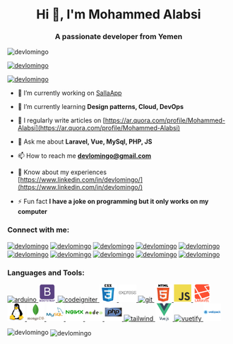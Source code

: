 <h1 align="center">Hi 👋, I'm Mohammed Alabsi</h1>
<h3 align="center">A passionate developer from Yemen</h3>

<p align="left"> <img src="https://komarev.com/ghpvc/?username=devlomingo&label=Profile%20views&color=0e75b6&style=flat" alt="devlomingo" /> </p>

<p align="left"> <a href="https://github.com/ryo-ma/github-profile-trophy"><img src="https://github-profile-trophy.vercel.app/?username=devlomingo" alt="devlomingo" /></a> </p>

<p align="left"> <a href="https://twitter.com/devlomingo" target="blank"><img src="https://img.shields.io/twitter/follow/devlomingo?logo=twitter&style=for-the-badge" alt="devlomingo" /></a> </p>

- 🔭 I’m currently working on [SallaApp](https://github.com/SallaApp)

- 🌱 I’m currently learning **Design patterns, Cloud, DevOps**

- 📝 I regularly write articles on [https://ar.quora.com/profile/Mohammed-Alabsi](https://ar.quora.com/profile/Mohammed-Alabsi)

- 💬 Ask me about **Laravel, Vue, MySql, PHP, JS**

- 📫 How to reach me **devlomingo@gmail.com**

- 📄 Know about my experiences [https://www.linkedin.com/in/devlomingo/](https://www.linkedin.com/in/devlomingo/)

- ⚡ Fun fact **I have a joke on programming but it only works on my computer**

<h3 align="left">Connect with me:</h3>
<p align="left">
<a href="https://codepen.io/devlomingo" target="blank"><img align="center" src="https://raw.githubusercontent.com/rahuldkjain/github-profile-readme-generator/master/src/images/icons/Social/codepen.svg" alt="devlomingo" height="30" width="40" /></a>
<a href="https://dev.to/devlomingo" target="blank"><img align="center" src="https://cdn.jsdelivr.net/npm/simple-icons@3.0.1/icons/dev-dot-to.svg" alt="devlomingo" height="30" width="40" /></a>
<a href="https://twitter.com/devlomingo" target="blank"><img align="center" src="https://raw.githubusercontent.com/rahuldkjain/github-profile-readme-generator/master/src/images/icons/Social/twitter.svg" alt="devlomingo" height="30" width="40" /></a>
<a href="https://linkedin.com/in/devlomingo" target="blank"><img align="center" src="https://raw.githubusercontent.com/rahuldkjain/github-profile-readme-generator/master/src/images/icons/Social/linked-in-alt.svg" alt="devlomingo" height="30" width="40" /></a>
<a href="https://stackoverflow.com/users/8954556/mohammed-badr-alabsi" target="blank"><img align="center" src="https://raw.githubusercontent.com/rahuldkjain/github-profile-readme-generator/master/src/images/icons/Social/stack-overflow.svg" alt="devlomingo" height="30" width="40" /></a>
<a href="https://fb.com/devlomingo" target="blank"><img align="center" src="https://raw.githubusercontent.com/rahuldkjain/github-profile-readme-generator/master/src/images/icons/Social/facebook.svg" alt="devlomingo" height="30" width="40" /></a>
<a href="https://instagram.com/devlomingo" target="blank"><img align="center" src="https://raw.githubusercontent.com/rahuldkjain/github-profile-readme-generator/master/src/images/icons/Social/instagram.svg" alt="devlomingo" height="30" width="40" /></a>
<a href="https://dribbble.com/devlomingo" target="blank"><img align="center" src="https://raw.githubusercontent.com/rahuldkjain/github-profile-readme-generator/master/src/images/icons/Social/dribbble.svg" alt="devlomingo" height="30" width="40" /></a>
<a href="https://www.behance.net/devlomingo" target="blank"><img align="center" src="https://raw.githubusercontent.com/rahuldkjain/github-profile-readme-generator/master/src/images/icons/Social/behance.svg" alt="devlomingo" height="30" width="40" /></a>
<a href="https://www.hackerrank.com/devlomingo" target="blank"><img align="center" src="https://raw.githubusercontent.com/rahuldkjain/github-profile-readme-generator/master/src/images/icons/Social/hackerrank.svg" alt="devlomingo" height="30" width="40" /></a>
</p>

<h3 align="left">Languages and Tools:</h3>
<p align="left"> <a href="https://www.arduino.cc/" target="_blank"> <img src="https://cdn.worldvectorlogo.com/logos/arduino-1.svg" alt="arduino" width="40" height="40"/> </a> <a href="https://getbootstrap.com" target="_blank"> <img src="https://raw.githubusercontent.com/devicons/devicon/master/icons/bootstrap/bootstrap-plain-wordmark.svg" alt="bootstrap" width="40" height="40"/> </a> <a href="https://codeigniter.com" target="_blank"> <img src="https://cdn.worldvectorlogo.com/logos/codeigniter.svg" alt="codeigniter" width="40" height="40"/> </a> <a href="https://www.w3schools.com/css/" target="_blank"> <img src="https://raw.githubusercontent.com/devicons/devicon/master/icons/css3/css3-original-wordmark.svg" alt="css3" width="40" height="40"/> </a> <a href="https://expressjs.com" target="_blank"> <img src="https://raw.githubusercontent.com/devicons/devicon/master/icons/express/express-original-wordmark.svg" alt="express" width="40" height="40"/> </a> <a href="https://git-scm.com/" target="_blank"> <img src="https://www.vectorlogo.zone/logos/git-scm/git-scm-icon.svg" alt="git" width="40" height="40"/> </a> <a href="https://www.w3.org/html/" target="_blank"> <img src="https://raw.githubusercontent.com/devicons/devicon/master/icons/html5/html5-original-wordmark.svg" alt="html5" width="40" height="40"/> </a> <a href="https://developer.mozilla.org/en-US/docs/Web/JavaScript" target="_blank"> <img src="https://raw.githubusercontent.com/devicons/devicon/master/icons/javascript/javascript-original.svg" alt="javascript" width="40" height="40"/> </a> <a href="https://laravel.com/" target="_blank"> <img src="https://raw.githubusercontent.com/devicons/devicon/master/icons/laravel/laravel-plain-wordmark.svg" alt="laravel" width="40" height="40"/> </a> <a href="https://www.linux.org/" target="_blank"> <img src="https://raw.githubusercontent.com/devicons/devicon/master/icons/linux/linux-original.svg" alt="linux" width="40" height="40"/> </a> <a href="https://www.mongodb.com/" target="_blank"> <img src="https://raw.githubusercontent.com/devicons/devicon/master/icons/mongodb/mongodb-original-wordmark.svg" alt="mongodb" width="40" height="40"/> </a> <a href="https://www.mysql.com/" target="_blank"> <img src="https://raw.githubusercontent.com/devicons/devicon/master/icons/mysql/mysql-original-wordmark.svg" alt="mysql" width="40" height="40"/> </a> <a href="https://www.nginx.com" target="_blank"> <img src="https://raw.githubusercontent.com/devicons/devicon/master/icons/nginx/nginx-original.svg" alt="nginx" width="40" height="40"/> </a> <a href="https://nodejs.org" target="_blank"> <img src="https://raw.githubusercontent.com/devicons/devicon/master/icons/nodejs/nodejs-original-wordmark.svg" alt="nodejs" width="40" height="40"/> </a> <a href="https://www.php.net" target="_blank"> <img src="https://raw.githubusercontent.com/devicons/devicon/master/icons/php/php-original.svg" alt="php" width="40" height="40"/> </a> <a href="https://tailwindcss.com/" target="_blank"> <img src="https://www.vectorlogo.zone/logos/tailwindcss/tailwindcss-icon.svg" alt="tailwind" width="40" height="40"/> </a> <a href="https://vuejs.org/" target="_blank"> <img src="https://raw.githubusercontent.com/devicons/devicon/master/icons/vuejs/vuejs-original-wordmark.svg" alt="vuejs" width="40" height="40"/> </a> <a href="https://vuetifyjs.com/en/" target="_blank"> <img src="https://bestofjs.org/logos/vuetify.svg" alt="vuetify" width="40" height="40"/> </a> <a href="https://webpack.js.org" target="_blank"> <img src="https://raw.githubusercontent.com/devicons/devicon/d00d0969292a6569d45b06d3f350f463a0107b0d/icons/webpack/webpack-original-wordmark.svg" alt="webpack" width="40" height="40"/> </a> </p>

<p><img align="left" src="https://github-readme-stats.vercel.app/api/top-langs?username=devlomingo&show_icons=true&locale=en&layout=compact" alt="devlomingo" /></p>

<p>&nbsp;<img align="center" src="https://github-readme-stats.vercel.app/api?username=devlomingo&show_icons=true&locale=en" alt="devlomingo" /></p>
